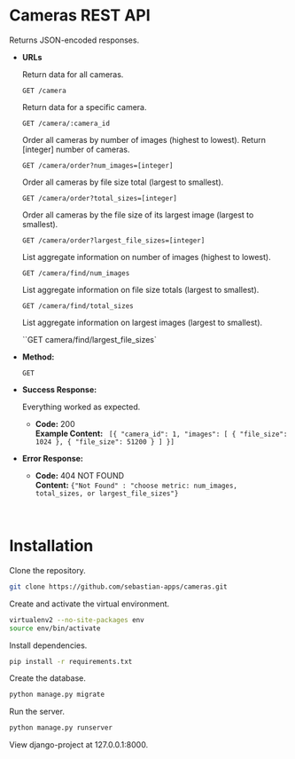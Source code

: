 # Cameras REST API

Returns JSON-encoded responses.


* **URLs**

  Return data for all cameras.

  `GET /camera` 

  Return data for a specific camera.

  `GET /camera/:camera_id` 

  Order all cameras by number of images (highest to lowest). Return [integer] number of cameras.

  `GET /camera/order?num_images=[integer]`

  Order all cameras by file size total (largest to smallest).

  `GET /camera/order?total_sizes=[integer]`

  Order all cameras by the file size of its largest image (largest to smallest).

  `GET /camera/order?largest_file_sizes=[integer]`

  List aggregate information on number of images (highest to lowest).

  `GET /camera/find/num_images`

  List aggregate information on file size totals (largest to smallest).

  `GET /camera/find/total_sizes`

  List aggregate information on largest images (largest to smallest).

  ``GET camera/find/largest_file_sizes`


* **Method:**
  
  `GET` 

  
* **Success Response:**
  
  Everything worked as expected.

  * **Code:** 200 <br />
    **Example Content:** `
    [{
        "camera_id": 1,
        "images": [
            {
                "file_size": 1024
            },
            {
                "file_size": 51200
            }
        ]
    }]`
 
* **Error Response:**
  
  * **Code:** 404 NOT FOUND<br />
    **Content:** `{"Not Found" : "choose metric: num_images, total_sizes, or largest_file_sizes"}`


<br />

# Installation

Clone the repository.

```bash
git clone https://github.com/sebastian-apps/cameras.git
```

Create and activate the virtual environment.

```bash
virtualenv2 --no-site-packages env
source env/bin/activate
```

Install dependencies.

```bash
pip install -r requirements.txt
```

Create the database.

```bash
python manage.py migrate
```

Run the server.

```bash
python manage.py runserver
```

View django-project at 127.0.0.1:8000.


